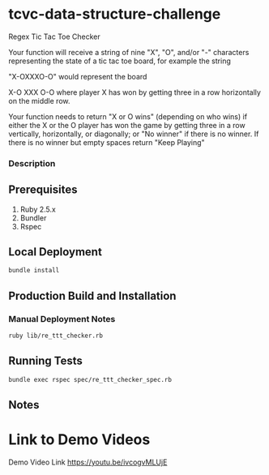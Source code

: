 # tcvc-data-structure-challenge

Regex Tic Tac Toe Checker

Your function will receive a string of nine "X", "O", and/or "-"
characters representing the state of a tic tac toe board, for example
the string

"X-OXXXO-O"
would represent the board

X-O
XXX
O-O
where player X has won by getting three in a row horizontally on the middle 
row.

Your function needs to return "X or O wins" (depending on who wins) if either
the X or the O player has won the game by getting three in a row vertically,
horizontally, or diagonally; or "No winner" if there is no winner. If there is
no winner but empty spaces return "Keep Playing"

### Description


## Prerequisites
1. Ruby 2.5.x
2. Bundler
3. Rspec

## Local Deployment
```bash
bundle install
```

## Production Build and Installation

### Manual Deployment Notes

```bash
ruby lib/re_ttt_checker.rb
```

## Running Tests
```bash
bundle exec rspec spec/re_ttt_checker_spec.rb
```
## Notes

# Link to Demo Videos
Demo Video Link
https://youtu.be/ivcogvMLUjE
